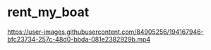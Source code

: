 # rent_my_boat

https://user-images.githubusercontent.com/84905256/194167946-bfc23734-257c-48d0-bbda-081e2382929b.mp4


